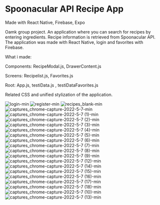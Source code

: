# Spoonacular API Recipe App
Made with React Native, Firebase, Expo

Oamk group project.
An application where you can search for recipes by entering ingredients.
Recipe information is retrieved from Spoonacular API.
The application was made with React Native, login and favorites with Firebase.

What i made:

Components:
  RecipeModal.js,
  DrawerContent.js
  
Screens:
  Recipelist.js,
  Favorites.js 

Root: 
  App.js,
  testiData.js ,
  testiDataFavorites.js 
  
Related CSS and unified stylization of the application.

![login-min](https://user-images.githubusercontent.com/74067579/172358715-fd4f0372-9ad1-4c6b-a003-4acd30e44f58.png)
![register-min](https://user-images.githubusercontent.com/74067579/172358721-754a10ef-dce0-47ba-a9b7-943524d9c8cb.png)
![recipes_blank-min](https://user-images.githubusercontent.com/74067579/172358717-1f5ac05c-0145-4988-bc5c-1585c4976db1.png)
![captures_chrome-capture-2022-5-7-min](https://user-images.githubusercontent.com/74067579/172358709-c5af04eb-4502-463f-aba7-dedb7fab1b4e.png)
![captures_chrome-capture-2022-5-7 (1)-min](https://user-images.githubusercontent.com/74067579/172358661-7e57a894-1f2d-4093-a60a-1e0d1af58e79.png)
![captures_chrome-capture-2022-5-7 (2)-min](https://user-images.githubusercontent.com/74067579/172358665-ac695122-e89f-4a70-bafb-f02168d0138e.png)
![captures_chrome-capture-2022-5-7 (3)-min](https://user-images.githubusercontent.com/74067579/172358666-6ebbc190-a2b2-47db-a3f4-c20e7e08befa.png)
![captures_chrome-capture-2022-5-7 (4)-min](https://user-images.githubusercontent.com/74067579/172358667-2e84be45-7813-4f93-8437-cd3552f16008.png)
![captures_chrome-capture-2022-5-7 (5)-min](https://user-images.githubusercontent.com/74067579/172358673-ec4a0429-1e37-429d-8a7a-12f417d3c042.png)
![captures_chrome-capture-2022-5-7 (6)-min](https://user-images.githubusercontent.com/74067579/172358675-9f3c0cb2-8b81-40d9-9151-3866b23459a6.png)
![captures_chrome-capture-2022-5-7 (7)-min](https://user-images.githubusercontent.com/74067579/172358679-6661cc60-1290-444a-a5f7-484f66427420.png)
![captures_chrome-capture-2022-5-7 (8)-min](https://user-images.githubusercontent.com/74067579/172358682-8408e876-1baa-4e67-a982-4d08d0a66b30.png)
![captures_chrome-capture-2022-5-7 (9)-min](https://user-images.githubusercontent.com/74067579/172358689-7cec3607-7c7b-4241-b94e-88ee9f8b019f.png)
![captures_chrome-capture-2022-5-7 (12)-min](https://user-images.githubusercontent.com/74067579/172358692-b4407220-ab5e-4dca-bd8e-ad67a7327fea.png)
![captures_chrome-capture-2022-5-7 (14)-min](https://user-images.githubusercontent.com/74067579/172358700-78279b49-ebed-482b-82b4-7a231c98955d.png)
![captures_chrome-capture-2022-5-7 (15)-min](https://user-images.githubusercontent.com/74067579/172358701-94e92b9c-e87a-4f0f-b892-f990f21e6895.png)
![captures_chrome-capture-2022-5-7 (16)-min](https://user-images.githubusercontent.com/74067579/172358703-d2b15c02-62fa-4ef8-9432-b57e83c389bf.png)
![captures_chrome-capture-2022-5-7 (17)-min](https://user-images.githubusercontent.com/74067579/172358705-1c9e24ff-3bf8-4d45-aefd-25bd6d518c48.png)
![captures_chrome-capture-2022-5-7 (18)-min](https://user-images.githubusercontent.com/74067579/172358706-f361dfdf-095f-45b4-8f0b-9158bc08044b.png)
![captures_chrome-capture-2022-5-7 (10)-min](https://user-images.githubusercontent.com/74067579/172358690-bfb294c9-fb5e-450f-b791-53513dccbab8.png)
![captures_chrome-capture-2022-5-7 (13)-min](https://user-images.githubusercontent.com/74067579/172358693-0f26e7cc-8bca-419c-8f76-26c4b874cd78.png)


